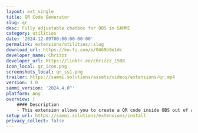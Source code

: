 ```yaml
---
layout: ext_single
title: QR Code Generator
slug: qr
desc: Fully adjustable chatbox for OBS in SAMMI
category: utilities
date: '2024-12-09T00:00:00-00:00'
permalink: extensions/utilities/:slug
download_url: https://ko-fi.com/s/0469b9e1dc
developer_name: Chrizzz
developer_url: https://linktr.ee/chrizzz_1508
icon_local: qr_icon.png
screenshots_local: qr_ss1.png
trailer: https://sammi.solutions/assets/videos/extensions/qr.mp4
version: 1.0
sammi_version: '2024.4.0^'
platform: Any
overview: |
    #### Description
    - This extension allows you to create a QR code inside OBS out of any text you want
setup_url: https://sammi.solutions/extensions/install
privacy_collect: false
---
```

